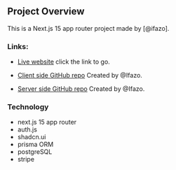 ## Project Overview

This is a Next.js 15 app router project made by [@ifazo].

### Links:

- [Live website](https://ifaz-nextjs.vercel.app)
  click the link to go.
- [Client side GitHub repo](https://github.com/Ifazo/next-project)
  Created by @Ifazo.

- [Server side GitHub repo](https://github.com/Ifazo/express-prisma-server)
  Created by @Ifazo.

### Technology

- next.js 15 app router
- auth.js
- shadcn.ui
- prisma ORM
- postgreSQL
- stripe